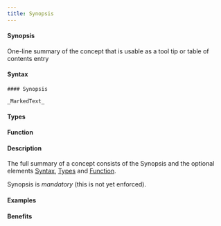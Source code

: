 ```yaml
---
title: Synopsis
---
```


#### Synopsis

One-line summary of the concept that is usable as a tool tip or table of contents entry

#### Syntax

```
#### Synopsis

_MarkedText_
```

#### Types

#### Function

#### Description

The full summary of a concept consists of the Synopsis and the optional elements
[Syntax](/Tutor/Concept/Syntax), [Types](/Tutor/Concept/Types) and [Function](/Tutor/Concept/Function).

Synopsis is *mandatory* (this is not yet enforced).

#### Examples

#### Benefits


